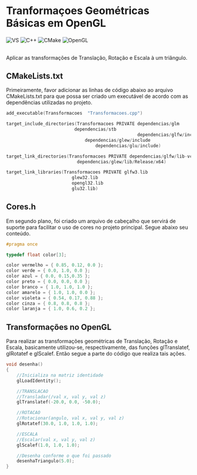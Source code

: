 # Tranformaçoes Geométricas Básicas em OpenGL

<div style="display: inline_block">
  <img align="center" alt="VS" src="https://img.shields.io/badge/Visual%20Studio-5C2D91.svg?style=for-the-badge&logo=visual-studio&logoColor=white" />
  <img align="center" alt="C++" src="https://img.shields.io/badge/C%2B%2B-00599C?style=for-the-badge&logo=c%2B%2B&logoColor=white" />
  <img align="center" alt="CMake" src="https://img.shields.io/badge/CMake-%23008FBA.svg?style=for-the-badge&logo=cmake&logoColor=white" />
  <img align="center" alt="OpenGL" src="https://img.shields.io/badge/OpenGL-%23FFFFFF.svg?style=for-the-badge&logo=opengl" />
</div><br/>

Aplicar as transformações de Translação, Rotação e Escala à um triângulo.

## CMakeLists.txt

Primeiramente, favor adicionar as linhas de código abaixo ao arquivo CMakeLists.txt para que possa ser criado um executável de acordo com as dependências utilizadas no projeto.

```c
add_executable(Transformacoes  "Transformacoes.cpp")

target_include_directories(Transformacoes PRIVATE dependencias/glm
						  dependencias/stb 
                                                  dependencias/glfw/include
					          dependencias/glew/include
				                  dependencias/glu/include)

target_link_directories(Transformacoes PRIVATE dependencias/glfw/lib-vc2022
					       dependencias/glew/lib/Release/x64)

target_link_libraries(Transformacoes PRIVATE glfw3.lib
					     glew32.lib
					     opengl32.lib
					     glu32.lib)
```

## Cores.h

Em segundo plano, foi criado um arquivo de cabeçalho que servirá de suporte para facilitar o uso de cores no projeto principal. Segue abaixo seu conteúdo.

```cpp
#pragma once

typedef float color[3];

color vermelho = { 0.85, 0.12, 0.0 };
color verde = { 0.0, 1.0, 0.0 };
color azul = { 0.0, 0.15,0.35 };
color preto = { 0.0, 0.0, 0.0 };
color branco = { 1.0, 1.0, 1.0 };
color amarelo = { 1.0, 1.0, 0.0 };
color violeta = { 0.54, 0.17, 0.88 };
color cinza = { 0.8, 0.8, 0.8 };
color laranja = { 1.0, 0.6, 0.2 };
```

## Transformações no OpenGL
Para realizar as transformações geométricas de Translação, Rotação e Escala, basicamente utilizou-se, respectivamente, das funções glTranslatef, glRotatef e glScalef. Então segue a parte do código que realiza tais ações.

```cpp
void desenha()
{
	//Inicializa na matriz identidade
	glLoadIdentity();

	//TRANSLACAO
	//Transladar(/val x, val y, val z)
	glTranslatef(-20.0, 0.0, -50.0);

	//ROTACAO
	//Rotacionar(angulo, val x, val y, val z)
	glRotatef(30.0, 1.0, 1.0, 1.0);

	//ESCALA
	//Escalar(val x, val y, val z)
	glScalef(1.0, 1.0, 1.0);

	//Desenha conforme o que foi passado
	desenhaTriangulo(5.0);
}
```
